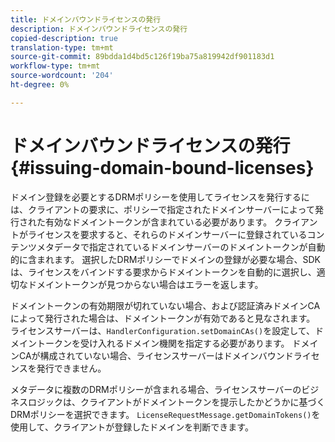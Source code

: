 ```yaml
---
title: ドメインバウンドライセンスの発行
description: ドメインバウンドライセンスの発行
copied-description: true
translation-type: tm+mt
source-git-commit: 89bdda1d4bd5c126f19ba75a819942df901183d1
workflow-type: tm+mt
source-wordcount: '204'
ht-degree: 0%

---
```



# ドメインバウンドライセンスの発行{#issuing-domain-bound-licenses}

ドメイン登録を必要とするDRMポリシーを使用してライセンスを発行するには、クライアントの要求に、ポリシーで指定されたドメインサーバーによって発行された有効なドメイントークンが含まれている必要があります。 クライアントがライセンスを要求すると、それらのドメインサーバーに登録されているコンテンツメタデータで指定されているドメインサーバーのドメイントークンが自動的に含まれます。 選択したDRMポリシーでドメインの登録が必要な場合、SDKは、ライセンスをバインドする要求からドメイントークンを自動的に選択し、適切なドメイントークンが見つからない場合はエラーを返します。

ドメイントークンの有効期限が切れていない場合、および認証済みドメインCAによって発行された場合は、ドメイントークンが有効であると見なされます。 ライセンスサーバーは、`HandlerConfiguration.setDomainCAs()`を設定して、ドメイントークンを受け入れるドメイン機関を指定する必要があります。 ドメインCAが構成されていない場合、ライセンスサーバーはドメインバウンドライセンスを発行できません。

メタデータに複数のDRMポリシーが含まれる場合、ライセンスサーバーのビジネスロジックは、クライアントがドメイントークンを提示したかどうかに基づくDRMポリシーを選択できます。 `LicenseRequestMessage.getDomainTokens()`を使用して、クライアントが登録したドメインを判断できます。
